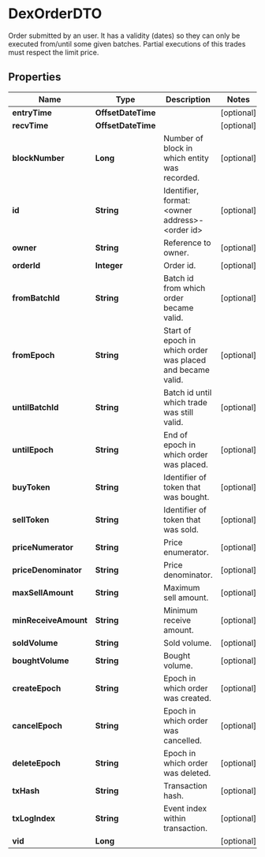 

# DexOrderDTO

Order submitted by an user. It has a validity (dates) so they can only be executed from/until some given batches. Partial executions of this trades must respect the limit price.

## Properties

| Name | Type | Description | Notes |
|------------ | ------------- | ------------- | -------------|
|**entryTime** | **OffsetDateTime** |  |  [optional] |
|**recvTime** | **OffsetDateTime** |  |  [optional] |
|**blockNumber** | **Long** | Number of block in which entity was recorded. |  [optional] |
|**id** | **String** | Identifier, format: &lt;owner address&gt;-&lt;order id&gt; |  [optional] |
|**owner** | **String** | Reference to owner. |  [optional] |
|**orderId** | **Integer** | Order id. |  [optional] |
|**fromBatchId** | **String** | Batch id from which order became valid. |  [optional] |
|**fromEpoch** | **String** | Start of epoch in which order was placed and became valid. |  [optional] |
|**untilBatchId** | **String** | Batch id until which trade was still valid. |  [optional] |
|**untilEpoch** | **String** | End of epoch in which order was placed. |  [optional] |
|**buyToken** | **String** | Identifier of token that was bought. |  [optional] |
|**sellToken** | **String** | Identifier of token that was sold. |  [optional] |
|**priceNumerator** | **String** | Price enumerator. |  [optional] |
|**priceDenominator** | **String** | Price denominator. |  [optional] |
|**maxSellAmount** | **String** | Maximum sell amount. |  [optional] |
|**minReceiveAmount** | **String** | Minimum receive amount. |  [optional] |
|**soldVolume** | **String** | Sold volume. |  [optional] |
|**boughtVolume** | **String** | Bought volume. |  [optional] |
|**createEpoch** | **String** | Epoch in which order was created. |  [optional] |
|**cancelEpoch** | **String** | Epoch in which order was cancelled. |  [optional] |
|**deleteEpoch** | **String** | Epoch in which order was deleted. |  [optional] |
|**txHash** | **String** | Transaction hash. |  [optional] |
|**txLogIndex** | **String** | Event index within transaction. |  [optional] |
|**vid** | **Long** |  |  [optional] |



